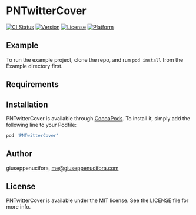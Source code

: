 # PNTwitterCover

[![CI Status](http://img.shields.io/travis/giuseppenucifora/PNTwitterCover.svg?style=flat)](https://travis-ci.org/giuseppenucifora/PNTwitterCover)
[![Version](https://img.shields.io/cocoapods/v/PNTwitterCover.svg?style=flat)](http://cocoapods.org/pods/PNTwitterCover)
[![License](https://img.shields.io/cocoapods/l/PNTwitterCover.svg?style=flat)](http://cocoapods.org/pods/PNTwitterCover)
[![Platform](https://img.shields.io/cocoapods/p/PNTwitterCover.svg?style=flat)](http://cocoapods.org/pods/PNTwitterCover)

## Example

To run the example project, clone the repo, and run `pod install` from the Example directory first.

## Requirements

## Installation

PNTwitterCover is available through [CocoaPods](http://cocoapods.org). To install
it, simply add the following line to your Podfile:

```ruby
pod 'PNTwitterCover'
```

## Author

giuseppenucifora, me@giuseppenucifora.com

## License

PNTwitterCover is available under the MIT license. See the LICENSE file for more info.
